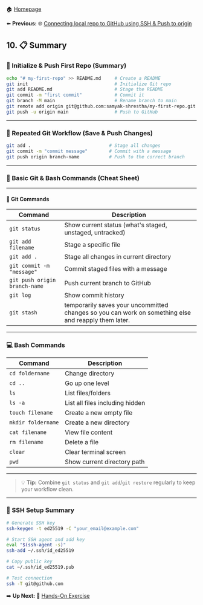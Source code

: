🏠 [Homepage](../README.md)

⬅️ **Previous:** 🌐 [Connecting local repo to GitHub using SSH & Push to origin](./1-9-connecting-local-repo-to-remote-push.md)


## 10. 📋 Summary

### 🚀 Initialize & Push First Repo (Summary)

```bash
echo "# my-first-repo" >> README.md     # Create a README
git init                                # Initialize Git repo
git add README.md                       # Stage the README
git commit -m "first commit"            # Commit it
git branch -M main                      # Rename branch to main
git remote add origin git@github.com:samyak-shrestha/my-first-repo.git  # Link to GitHub
git push -u origin main                 # Push to GitHub
```

---

### 🔁 Repeated Git Workflow (Save & Push Changes)

```bash
git add .                             # Stage all changes
git commit -m "commit message"        # Commit with a message
git push origin branch-name           # Push to the correct branch
```

---

### 📘 Basic Git & Bash Commands (Cheat Sheet)

---

#### 🧰 Git Commands

| Command | Description |
|--------|-------------|
| `git status` | Show current status (what's staged, unstaged, untracked) |
| `git add filename` | Stage a specific file |
| `git add .` | Stage all changes in current directory |
| `git commit -m "message"` | Commit staged files with a message |
| `git push origin branch-name` | Push current branch to GitHub |
| `git log` | Show commit history |
|`git stash` | temporarily saves your uncommitted changes so you can work on something else and reapply them later.|
---


### 💻 Bash Commands

| Command | Description |
|--------|-------------|
| `cd foldername` | Change directory |
| `cd ..` | Go up one level |
| `ls` | List files/folders |
| `ls -a` | List all files including hidden |
| `touch filename` | Create a new empty file |
| `mkdir foldername` | Create a new directory |
| `cat filename` | View file content |
| `rm filename` | Delete a file |
| `clear` | Clear terminal screen |
| `pwd` | Show current directory path |

---

> 💡 **Tip:** Combine `git status` and `git add`/`git restore` regularly to keep your workflow clean.


---
### 🔐 SSH Setup Summary

```bash
# Generate SSH key
ssh-keygen -t ed25519 -C "your_email@example.com"

# Start SSH agent and add key
eval "$(ssh-agent -s)"
ssh-add ~/.ssh/id_ed25519

# Copy public key
cat ~/.ssh/id_ed25519.pub

# Test connection
ssh -T git@github.com
```



➡️ **Up Next:** 📝 [Hands-On Exercise](../day1/1-11-task.md)